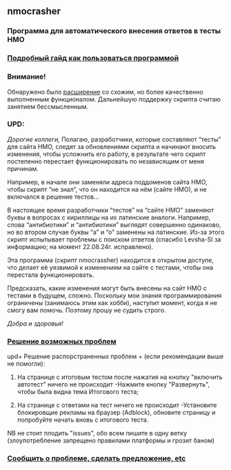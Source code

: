 ## nmocrasher
### Программа для автоматического внесения ответов в тесты НМО  

### [Подробный гайд как пользоваться программой ](https://telegra.ph/Kak-polzovatsya-nmo-crasher-08-06) 

### Внимание!
Обнаружено было [расширение](https://chromewebstore.google.com/detail/%D0%B0%D0%B2%D1%82%D0%BE%D0%BC%D0%B0%D1%82%D0%B8%D1%87%D0%B5%D1%81%D0%BA%D0%BE%D0%B5-%D1%80%D0%B5%D1%88%D0%B5%D0%BD%D0%B8%D0%B5-%D0%B8%D0%BD/bojfgkllmgmpiialegcgenienebkmfjn?hl=ru) со схожим, но более качественно выполненным функционалом. Дальнейшую поддержку скрипта считаю занятием бессмысленным.

### UPD: 
*Дорогие коллеги,*
Полагаю, разработчики, которые составляют “тесты” для сайта НМО, следят за обновлениями скрипта и начинают вносить изменения, чтобы усложнить его работу, в результате чего скрипт постепенно перестает функционировать по независящим от меня причинам.

Например, в начале они заменяли адреса поддоменов сайта НМО, чтобы скрипт “не знал”, что он находится на нём (сайте НМО), и не включался в решение тестов…

В настоящее время разработчики “тестов” на “сайте НМО” заменяют буквы в вопросах с кириллицы на их латинские аналоги. Например, слова “антибиотики” и “aнтибиoтики” выглядят совершенно одинаково, но во втором случае буквы “а” и “о” заменены на латинские. Из-за этого скрипт испытывает проблемы с поиском ответов (спасибо Levsha-Sl за информацию; на момент 22.08.24г. исправлено).

Эта программа (скрипт nmocrassher) находится в открытом доступе, что делает её уязвимой к изменениям на сайте с тестами, чтобы она перестала функционировать.

Предсказать, какие изменения могут быть внесены на сайт НМО с тестами в будущем, сложно. Поскольку мои знания программирования ограничены (занимаюсь этим как хобби), наступит момент, когда я не смогу вам помочь. Поэтому прошу не судить строго.

*Добра и здоровья!*


### [Решение возможных проблем](https://telegra.ph/Reshenie-vozmozhnyh-problem-08-11) 

upd+ Решение распорстраненных проблем + (если рекомендации выше не помогли):
1. На странице с итоговым тестом после нажатия на кнопку "включить автотест" ничего не происходит
-Нажмите кнопку "Развернуть", чтобы была видна тема Итогового теста;

2. На странице с ответами на тест ничего не происходит
-Установите блокировщие рекламы на браузер (Adblock), обновите страницу и попробуйте начать вновь с итогового теста.




NB не стоит плодить "issues", обо всем пишите в одну ветку (злоупотребление запрещено правилами платформы и грозит баном)
### [Сообщить о проблеме, сделать предложение, etc](https://github.com/kiray-gd/nmocrasher/issues/9) 
